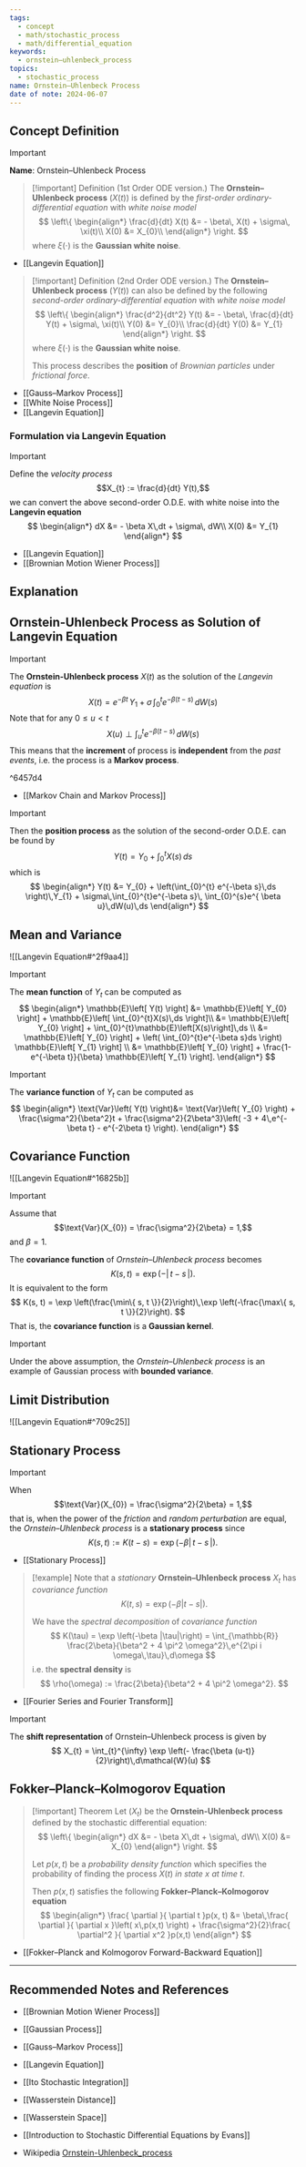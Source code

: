 ```yaml
---
tags:
  - concept
  - math/stochastic_process
  - math/differential_equation
keywords:
  - ornstein–uhlenbeck_process
topics:
  - stochastic_process
name: Ornstein–Uhlenbeck Process
date of note: 2024-06-07
---
```


## Concept Definition

>[!important]
>**Name**: Ornstein–Uhlenbeck Process

>[!important] Definition (1st Order ODE version.)
>The **Ornstein–Uhlenbeck process** $(X(t))$ is defined by the *first-order ordinary-differential equation* with *white noise model*
>$$
>\left\{
>\begin{align*}
> \frac{d}{dt} X(t) &= - \beta\, X(t) + \sigma\, \xi(t)\\
> X(0) &= X_{0}\\
>\end{align*}
>\right.
>$$
>where $\xi(\cdot)$ is the **Gaussian white noise**. 

- [[Langevin Equation]]

>[!important] Definition (2nd Order ODE version.)
>The **Ornstein–Uhlenbeck process** $(Y(t))$ can also be defined by the following *second-order ordinary-differential equation* with *white noise model*
>$$
>\left\{
>\begin{align*}
> \frac{d^2}{dt^2} Y(t) &= - \beta\, \frac{d}{dt} Y(t) + \sigma\, \xi(t)\\
> Y(0) &= Y_{0}\\
> \frac{d}{dt} Y(0) &= Y_{1}
>\end{align*}
>\right.
>$$
>where $\xi(\cdot)$ is the **Gaussian white noise**. 
>
>This process describes the **position** of *Brownian particles* under *frictional force*.

- [[Gauss–Markov Process]]
- [[White Noise Process]]
- [[Langevin Equation]]

### Formulation via Langevin Equation

>[!important]
>Define the *velocity process* $$X_{t} := \frac{d}{dt} Y(t),$$ we can convert the above second-order O.D.E. with white noise  into the **Langevin equation**
>$$
>\begin{align*}
> dX &= - \beta X\,dt + \sigma\, dW\\
> X(0) &= Y_{1}
>\end{align*}
>$$

- [[Langevin Equation]]
- [[Brownian Motion Wiener Process]]

## Explanation




## Ornstein-Uhlenbeck Process as Solution of Langevin Equation

>[!important] 
>The **Ornstein-Uhlenbeck process**  $X(t)$ as the solution of the *Langevin equation* is 
>$$
>X(t) = e^{-\beta t}\,Y_{1} + \sigma\,\int_{0}^{t}e^{-\beta (t-s)}\,dW(s)
>$$
>Note that for any $0 \le u < t$
>$$
>X(u) \perp \int_{u}^{t}e^{-\beta (t-s)}\,dW(s)
>$$
>This means that the **increment** of process is **independent** from the *past events*, i.e. the process is a **Markov process**. 

^6457d4

- [[Markov Chain and Markov Process]]

>[!important]
>Then the **position process** as the solution of the second-order O.D.E. can be found by
>$$
>Y(t) = Y_{0} + \int_{0}^{t}X(s)\,ds
>$$
>which is
>$$
>\begin{align*}
>Y(t) &= Y_{0} + \left(\int_{0}^{t} e^{-\beta s}\,ds \right)\,Y_{1} + \sigma\,\int_{0}^{t}e^{-\beta s}\, \int_{0}^{s}e^{ \beta u}\,dW(u)\,ds
>\end{align*}
>$$


## Mean and Variance

![[Langevin Equation#^2f9aa4]]

>[!important]
>The **mean function** of $Y_{t}$ can be computed as
>$$
>\begin{align*}
> \mathbb{E}\left[ Y(t) \right] &= \mathbb{E}\left[ Y_{0} \right] +  \mathbb{E}\left[  \int_{0}^{t}X(s)\,ds \right]\\
> &= \mathbb{E}\left[ Y_{0} \right] +    \int_{0}^{t}\mathbb{E}\left[X(s)\right]\,ds \\
> &=  \mathbb{E}\left[ Y_{0} \right] + \left( \int_{0}^{t}e^{-\beta s}ds \right) \mathbb{E}\left[ Y_{1} \right] \\
> &= \mathbb{E}\left[ Y_{0} \right] + \frac{1-e^{-\beta t}}{\beta} \mathbb{E}\left[ Y_{1} \right].
>\end{align*}
>$$

>[!important]
>The **variance function** of $Y_{t}$ can be computed as
>$$
>\begin{align*}
> \text{Var}\left( Y(t) \right)&= \text{Var}\left( Y_{0} \right) + \frac{\sigma^2}{\beta^2}t + \frac{\sigma^2}{2\beta^3}\left( -3 + 4\,e^{-\beta t} - e^{-2\beta t} \right).
>\end{align*}
>$$


## Covariance Function

![[Langevin Equation#^16825b]]


>[!important]
>Assume that $$\text{Var}(X_{0}) = \frac{\sigma^2}{2\beta} = 1,$$ and $\beta = 1.$ 
>
>The **covariance function** of *Ornstein–Uhlenbeck process* becomes
>$$
>K(s, t) = \exp \left(- \lvert\, t -s \,\rvert  \right).
>$$
>It is equivalent to the form
>$$
>K(s, t) = \exp \left(\frac{\min\{ s, t \}}{2}\right)\,\exp \left(-\frac{\max\{ s, t \}}{2}\right).
>$$
>That is, the **covariance function** is a **Gaussian kernel**. 

>[!important]
>Under the above assumption, the *Ornstein–Uhlenbeck process* is an example of Gaussian process with **bounded variance**.


## Limit Distribution

![[Langevin Equation#^709c25]]


## Stationary Process

>[!important]
>When $$\text{Var}(X_{0}) = \frac{\sigma^2}{2\beta} = 1,$$ that  is, when  the power of the *friction* and *random perturbation* are equal,  the *Ornstein–Uhlenbeck process* is a **stationary process** since 
>$$
>K(s, t):= K(t - s) = \exp \left(- \beta\lvert\, t -s \,\rvert  \right).
>$$

- [[Stationary Process]]

>[!example]
>Note that a *stationary* **Ornstein–Uhlenbeck process** $X_{t}$ has *covariance function*  $$K(t, s) = \exp \left(-\beta\lvert t - s \rvert \right).$$
>
>We have the *spectral decomposition* of *covariance function*
>$$
>K(\tau) = \exp \left(-\beta |\tau|\right) = \int_{\mathbb{R}} \frac{2\beta}{\beta^2 + 4 \pi^2 \omega^2}\,e^{2\pi i \omega\,\tau}\,d\omega
>$$
>i.e. the **spectral density** is
>$$
>\rho(\omega) := \frac{2\beta}{\beta^2 + 4 \pi^2 \omega^2}.
>$$

- [[Fourier Series and Fourier Transform]]

>[!important]
>The **shift representation** of Ornstein–Uhlenbeck process is given by 
>$$
>X_{t} = \int_{t}^{\infty} \exp \left(- \frac{\beta (u-t)}{2}\right)\,d\mathcal{W}(u)
>$$


## Fokker–Planck–Kolmogorov Equation

>[!important] Theorem
>Let $(X_{t})$ be the **Ornstein-Uhlenbeck process** defined by the stochastic differential equation:
>$$
>\left\{
>\begin{align*}
> dX &= - \beta X\,dt + \sigma\, dW\\
> X(0) &= X_{0}
>\end{align*}
>\right.
>$$
>
>Let $p(x,t)$ be a *probability density function* which specifies the probability of finding the process $X(t)$ *in state* $x$ *at time* $t$.
>
>Then $p(x,t)$ satisfies the following **Fokker–Planck–Kolmogorov equation**
>$$
>\begin{align*}
>\frac{ \partial  }{ \partial t }p(x, t) &= \beta\,\frac{ \partial  }{ \partial x }\left( x\,p(x,t) \right) + \frac{\sigma^2}{2}\frac{ \partial^2 }{ \partial x^2 }p(x,t)
>\end{align*}
>$$

- [[Fokker–Planck and Kolmogorov Forward-Backward Equation]]







-----------
##  Recommended Notes and References

- [[Brownian Motion Wiener Process]]
- [[Gaussian Process]]
- [[Gauss–Markov Process]]

- [[Langevin Equation]]

- [[Ito Stochastic Integration]]


- [[Wasserstein Distance]]
- [[Wasserstein Space]]

- [[Introduction to Stochastic Differential Equations by Evans]]
- Wikipedia [Ornstein-Uhlenbeck_process](https://en.wikipedia.org/wiki/Ornstein%E2%80%93Uhlenbeck_process)